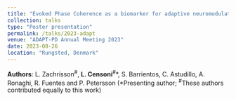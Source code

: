 ```yaml
---
title: "Evoked Phase Coherence as a biomarker for adaptive neuromodulation in a rat model of Parkinson's disease"
collection: talks
type: "Poster presentation"
permalink: /talks/2023-adapt
venue: "ADAPT-PD Annual Meeting 2023"
date: 2023-08-26
location: "Rungsted, Denmark"
---
```


**Authors**: L. Zachrisson<sup>#</sup>, **L. Censoni**<sup>#</sup>\*, S. Barrientos, C. Astudillo, A. Ronaghi, R. Fuentes and P. Petersson (\*Presenting author; <sup>#</sup>These authors contributed equally to this work)
